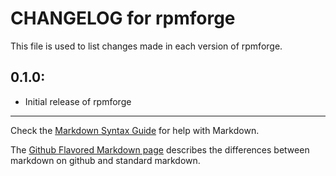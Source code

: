 # CHANGELOG for rpmforge

This file is used to list changes made in each version of rpmforge.

## 0.1.0:

* Initial release of rpmforge

- - -
Check the [Markdown Syntax Guide](http://daringfireball.net/projects/markdown/syntax) for help with Markdown.

The [Github Flavored Markdown page](http://github.github.com/github-flavored-markdown/) describes the differences between markdown on github and standard markdown.

